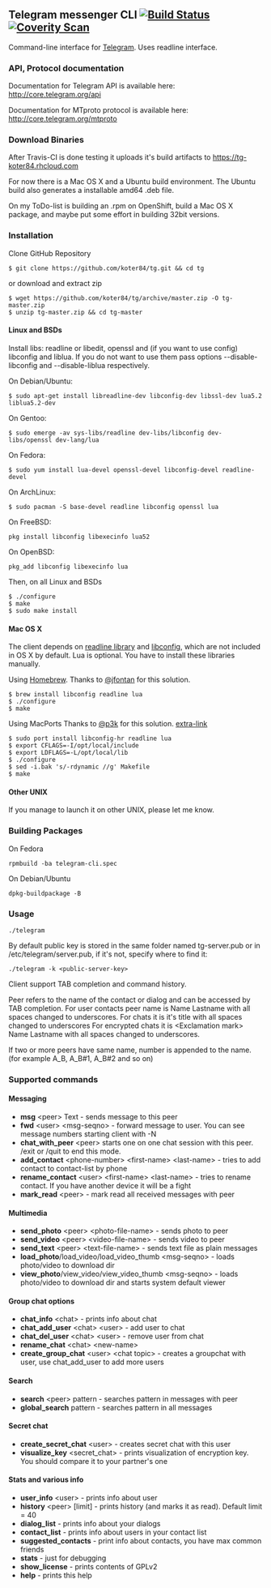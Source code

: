 ## Telegram messenger CLI [![Build Status](https://travis-ci.org/koter84/tg.svg?branch=master)](https://travis-ci.org/koter84/tg) [![Coverity Scan](https://scan.coverity.com/projects/2233/badge.svg)](https://scan.coverity.com/projects/2233/)

Command-line interface for [Telegram](http://telegram.org). Uses readline interface.

### API, Protocol documentation

Documentation for Telegram API is available here: http://core.telegram.org/api

Documentation for MTproto protocol is available here: http://core.telegram.org/mtproto

### Download Binaries

After Travis-CI is done testing it uploads it's build artifacts to https://tg-koter84.rhcloud.com

For now there is a Mac OS X and a Ubuntu build environment. The Ubuntu build also generates a installable amd64 .deb file.

On my ToDo-list is building an .rpm on OpenShift, build a Mac OS X package, and maybe put some effort in building 32bit versions.

### Installation

Clone GitHub Repository

    $ git clone https://github.com/koter84/tg.git && cd tg

or download and extract zip

    $ wget https://github.com/koter84/tg/archive/master.zip -O tg-master.zip
    $ unzip tg-master.zip && cd tg-master

#### Linux and BSDs

Install libs: readline or libedit, openssl and (if you want to use config) libconfig and liblua.
If you do not want to use them pass options --disable-libconfig and --disable-liblua respectively.

On Debian/Ubuntu:

    $ sudo apt-get install libreadline-dev libconfig-dev libssl-dev lua5.2 liblua5.2-dev

On Gentoo:

    $ sudo emerge -av sys-libs/readline dev-libs/libconfig dev-libs/openssl dev-lang/lua

On Fedora:

    $ sudo yum install lua-devel openssl-devel libconfig-devel readline-devel

On ArchLinux:

    $ sudo pacman -S base-devel readline libconfig openssl lua

On FreeBSD:

    pkg install libconfig libexecinfo lua52

On OpenBSD:

    pkg_add libconfig libexecinfo lua

Then, on all Linux and BSDs

    $ ./configure
    $ make
    $ sudo make install

#### Mac OS X

The client depends on [readline library](http://cnswww.cns.cwru.edu/php/chet/readline/rltop.html) and [libconfig](http://www.hyperrealm.com/libconfig/), which are not included in OS X by default. Lua is optional. You have to install these libraries manually. 

Using [Homebrew](http://brew.sh/).
Thanks to [@jfontan](https://github.com/vysheng/tg/issues/3#issuecomment-28293731) for this solution.

    $ brew install libconfig readline lua
    $ ./configure
    $ make

Using MacPorts
Thanks to [@p3k](https://github.com/vysheng/tg/issues/129) for this solution. [extra-link](https://blog.p3k.org/stories/8350/)

    $ sudo port install libconfig-hr readline lua
    $ export CFLAGS=-I/opt/local/include
    $ export LDFLAGS=-L/opt/local/lib
    $ ./configure
    $ sed -i.bak 's/-rdynamic //g' Makefile
    $ make

#### Other UNIX

If you manage to launch it on other UNIX, please let me know.

### Building Packages

On Fedora

    rpmbuild -ba telegram-cli.spec

On Debian/Ubuntu

    dpkg-buildpackage -B

### Usage

    ./telegram
    
By default public key is stored in the same folder named tg-server.pub or in /etc/telegram/server.pub, if it's not, specify where to find it:

    ./telegram -k <public-server-key>

Client support TAB completion and command history.

Peer refers to the name of the contact or dialog and can be accessed by TAB completion.
For user contacts peer name is Name <underscore> Lastname with all spaces changed to underscores.
For chats it is it's title with all spaces changed to underscores
For encrypted chats it is <Exсlamation mark> <underscore> Name <underscore> Lastname with all spaces changed to underscores. 

If two or more peers have same name, <sharp>number is appended to the name. (for example A_B, A_B#1, A_B#2 and so on)
  
### Supported commands

#### Messaging

* **msg** \<peer\> Text - sends message to this peer
* **fwd** \<user\> \<msg-seqno\> - forward message to user. You can see message numbers starting client with -N
* **chat_with_peer** \<peer\> starts one on one chat session with this peer. /exit or /quit to end this mode.
* **add_contact** \<phone-number\> \<first-name\> \<last-name\> - tries to add contact to contact-list by phone
* **rename_contact** \<user\> \<first-name\> \<last-name\> - tries to rename contact. If you have another device it will be a fight
* **mark_read** \<peer\> - mark read all received messages with peer

#### Multimedia

* **send_photo** \<peer\> \<photo-file-name\> - sends photo to peer
* **send_video** \<peer\> \<video-file-name\> - sends video to peer
* **send_text** \<peer\> \<text-file-name> - sends text file as plain messages
* **load_photo**/load_video/load_video_thumb \<msg-seqno\> - loads photo/video to download dir
* **view_photo**/view_video/view_video_thumb \<msg-seqno\> - loads photo/video to download dir and starts system default viewer

#### Group chat options

* **chat_info** \<chat\> - prints info about chat
* **chat_add_user** \<chat\> \<user\> - add user to chat
* **chat_del_user** \<chat\> \<user\> - remove user from chat
* **rename_chat** \<chat\> \<new-name\>
* **create_group_chat** \<user\> \<chat topic\> - creates a groupchat with user, use chat_add_user to add more users

#### Search

* **search** \<peer\> pattern - searches pattern in messages with peer
* **global_search** pattern - searches pattern in all messages

#### Secret chat

* **create_secret_chat** \<user\> - creates secret chat with this user
* **visualize_key** \<secret_chat\> - prints visualization of encryption key. You should compare it to your partner's one

#### Stats and various info

* **user_info** \<user\> - prints info about user
* **history** \<peer\> [limit] - prints history (and marks it as read). Default limit = 40
* **dialog_list** - prints info about your dialogs
* **contact_list** - prints info about users in your contact list
* **suggested_contacts** - print info about contacts, you have max common friends
* **stats** - just for debugging
* **show_license** - prints contents of GPLv2
* **help** - prints this help
